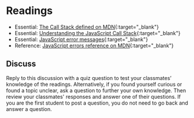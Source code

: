 # Readings

- Essential: [The Call Stack defined on MDN](https://developer.mozilla.org/en-US/docs/Glossary/Call_stack){:target="_blank"}
- Essential: [Understanding the JavaScript Call Stack](https://medium.freecodecamp.org/understanding-the-javascript-call-stack-861e41ae61d4){:target="_blank"}
- Essential: [JavaScript error messages](https://codeburst.io/javascript-error-messages-debugging-d23f84f0ae7c){:target="_blank"}
- Reference: [JavaScript errors reference on MDN]( https://developer.mozilla.org/en-US/docs/Web/JavaScript/Reference/Errors){:target="_blank"}

## Discuss

Reply to this discussion with a quiz question to test your classmates’ knowledge of the readings. Alternatively, if you found yourself curious or found a topic unclear, ask a question to further your own knowledge. Then review your classmates' responses and answer one of their questions. If you are the first student to post a question, you do not need to go back and answer a question.

